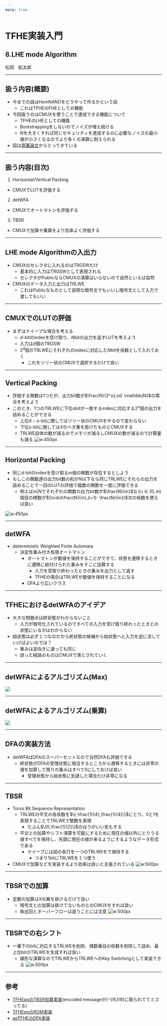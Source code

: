 ```yaml
---
marp: true
---
```

<!-- 
theme: default
size: 16:9
paginate: true
footer : ![](../../image/ccbysa.png) [licence](https://creativecommons.org/licenses/by-sa/4.0/)
style: |
  h1, h2, h3, h4, h5, header, footer {
        color: white;
    }
  section {
    background-color: #505050;
    color:white
  }
  table{
      color:black
  }
  code{
    color:black
  }
    a {
    font-weight:bold;
    color:#F00;
  } 
-->

<!-- page_number: true -->

# TFHE実装入門

## 8.LHE mode Algorithm

松岡　航太郎


---

## 扱う内容(概要)

- 今までの話はHomNANDをどうやって作るかという話
  - これはTFHEのFHEとしての機能
- 今回扱うのはCMUXを使うことで達成できる機能について
  - TFHEのLHEとしての機能
  - Bootstrappingをしないのでノイズが増え続ける
  - $N$を大きくすれば同じセキュリティを達成するのに必要なノイズの最小値が小さくなるのでより多くの演算に耐えられる
- 図は[原著論文](https://eprint.iacr.org/2018/421)からとってきている

---

## 扱う内容(目次)

1. Horizontal/Vertical Packing
  - CMUXでLUTを評価する
2. detWFA
  - CMUXでオートマトンを評価する
3. TBSR
  - CMUXで加算や乗算をより効率よく評価する

---

## LHE mode Algorithmの入出力

- CMUXのセレクタに入れるのはTRGSWだけ
  - 基本的に入力はTRGSWとして表現される
  - セレクタがPublicならCMUXの演算はいらないので自然といえば自然
- CMUXのデータ入力と出力はTRLWE
  - これはPublicなものとして自明な暗号文でもいいし暗号文として入力で渡してもいい

---

## CMUXでのLUTの評価

- まずはナイーブな場合を考える
  - $d$-bitのindexを受け取り、$N$bitの出力を返すLUTを考えよう
  - 入力は$d$個のTRGSW
  - $2^d$個のTRLWEにそれぞれのindexに対応した$N$bitを係数として入れておく
    - これをツリー状のCMUXで選択するだけで良い

---

## Vertical Packing

- 評価する関数は1つだが、出力bit数が$\frac{N}{2^o},o∈ \mathbb{N}$の場合を考えよう
- このとき、1つのTRLWEに下位$o$bitが一致するindexに対応する$2^o$個の出力を詰めることができる
  - 上位$d-o$-bitに関してはツリー状のCMUXをやるので変わらない
  - 下位$o$-bitに関しては$X$のべき乗を掛けたものとCMUXする
  - TRLWE自体の数が減るのでメモリが減るしCMUXの数が減るので計算量も減る
![w:450px](../../image/verticalpacking.jpg)

---

## Horizontal Packing

- 同じ$d$-bitのindexを受け取る$m$個の関数が存在するとしよう
- もしこの関数達の出力bit数の和が$N$以下なら同じTRLWEにそれらの出力を詰めることで一回のLUTの評価で複数の関数を一度に評価できる
  - 例えば$m|N$でそれぞれの関数の出力bit数が$\frac{N}{m}$なら$i∈[0,m)$個目の関数が$[i\cdot\frac{N}{m},(i+1)⋅ \frac{N}{m})$次の係数を使えば良い


![w:450px](../../image/packings.jpg)

---

## detWFA

- deterministic Weighted Finite Automata
  - 決定性重み付き有限オートマトン
    - オートマトンが数値を保持することができて、状態を遷移するときに遷移に紐付けられた重みをそこに加算する
      - 入力を受取り終わったときの重みを出力として返す
      - TFHEの場合はTRLWEが数値を保持することになる
    - DFAより広いクラス

---

## TFHEにおけるdetWFAのアイデア

- 大きな問題点は終状態がわからないこと
  - 入力が暗号化されているのですべての入力を受け取り終わったときどの状態にいるかはわからない
- 始状態は必ず１つなのだから終状態の候補から始状態へと入力を逆に流していけばよいのでは？
  - 重みは逆向きに通っても同じ
  - 誤った経路のものはCMUXで落とされていく

---

## detWFAによるアルゴリズム(Max)

![](../../image/detwfaMAX.jpg)

---

## detWFAによるアルゴリズム(乗算)

![](../../image/detwfaMUL.jpg)

---

## DFAの実装方法

- detWFAはDFAのスーパーセットなので当然DFAも評価できる
  - 終状態がDFAの受理状態に相当するところから遷移するときには非零の値を加算して残りの重みはすべて0にしておけば良い
    - 受理状態から始状態に到達した場合だけ非零になる

---

## TBSR

- Torus Bit Sequence Representation
  - TRLWEの平文の各係数を$\{-\frac{1}{4},\frac{1}{4}\}$にとり、0と1を表現することでTRLWEで整数を表現
    - たぶん$\{0,\frac{1}{2}\}$のほうがいい気もする
  - 平文との加算やシフト演算を可能にするために現在の値以外にとりうる値すべてを保持し、先頭に現在の値が来るようにするようなデータ形式である
    - ナイーブには図の各行を一つのTRLWEをで保持する
      - つまり1bitにTRLWEを１つ使う
- CMUXで加算などを実装するより効率は良いと主張されている
![w:500px](../../image/bsr.jpg)

---

## TBSRでの加算
- 定数の加算は$X$の冪を掛けるだけで良い
  - 暗号文との加算は掛けてないものとのCMUXをすれば良い
  - 負巡回とオーバーフローは違うことには注意
![w:500px](../../image/tbsradd.jpg)

---

## TBSRでの右シフト

- 一番下のbitに対応するTRLWEを削除、偶数番目の係数を削除して詰め、最上位bitのTRLWEを生成すれば良い
  - 線形な演算なのでTRLWEからTRLWEへのKey Switchingとして実装できる
![w:500px](../../image/tbsrshift.jpg)

---

## 参考

- [TFHEppのTBSR加算実装](https://github.com/virtualsecureplatform/TFHEpp/blob/master/test/bitsequencerepresentation.cpp)(encoded messageが{-1/8,1/8}に取られててミスってる)
- [TFHEppのROM実装](https://github.com/virtualsecureplatform/TFHEpp/blob/master/include/cmuxmem.hpp)
- [aqTFHEのDFA実装](https://discord.com/channels/861779650702737428/869104585703317546/888266261862154320)